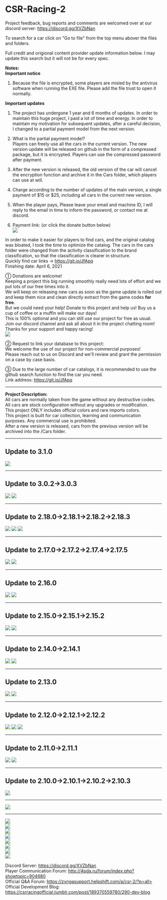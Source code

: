 # CSR-Racing-2
Project feedback, bug reports and comments are welcomed over at our discord server: https://discord.gg/XVZbNan <br>


To search for a car click on "Go to file" from the top menu abover the files and folders.


Full credit and origional content provider update information below. I may update this search but it will not be for every spec.

**Notes:**<br>
**Important notice**
1. Because the file is encrypted, some players are misled by the antivirus software when running the EXE file. Please add the file trust to open it normally.<br>

**Important updates**
1. The project has undergone 1 year and 6 months of updates. In order to maintain this huge project, I paid a lot of time and energy. In order to maintain my motivation for subsequent updates, after a careful decision, I changed to a partial payment model from the next version. <br>

2. What is the partial payment model? <br>
Players can freely use all the cars in the current version. The new version update will be released on github in the form of a compressed package, but it is encrypted. Players can use the compressed password after payment.<br>

3. After the new version is released, the old version of the car will cancel the encryption function and archive it in the Cars folder, which players can use at will. <br>

4. Charge according to the number of updates of the main version, a single payment of $15 or $25, including all cars in the current new version. <br>

5. When the player pays, Please leave your email and machine ID, I will reply to the email in time to inform the password, or contact me at discord. <br>

6. Payment link: (or click the donate button below) <br>
[![](https://github.com/wear87/Picture-Material/blob/master/CSR2%20Material/paypal2.png)](https://www.paypal.me/wear87)

In order to make it easier for players to find cars, and the original catalog was bloated, I took the time to optimize the catalog. The cars in the cars folder were changed from the activity classification to the brand classification, so that the classification is clearer in structure.<br>
Quickly find car links →  https://git.io/JfApq  <br>
Finishing date: April 6, 2021

① Donations are welcome!<br>
Keeping a project this big running smoothly really need lots of effort and we put lots of our free times into it.<br>
We will keep on releasing new cars as soon as the game update is rolled out and keep them nice and clean directly extract from the game codes **for free**.<br>
But we could need your help! Donate to this project and help us! Buy us a cup of coffee or a muffin will make our days!<br>
This is 100% optional and you can still use our project for free as usual. <br>
Join our discord channel and ask all about it in the project chatting room!<br>
Thanks for your support and happy racing!<br>
[![](https://github.com/wear87/Picture-Material/blob/master/CSR2%20Material/Paypal-Donate-Button.png)](https://www.paypal.me/wear87)

② Request to link your database to this project:<br>
We welcome the use of our project for non-commercial purposes!<br>
Please reach out to us on Discord and we'll review and grant the permission on a case by case basis.<br>

③ Due to the large number of car catalogs, it is recommended to use the github search function to find the car you need.<br>
Link address: https://git.io/JfApq <br>
****
**Project Description:** <br>
All cars are normally taken from the game without any destructive codes. <br>
All cars are stock configuration without any upgrades or modification. <br>
This project ONLY includes official colors and rare imports colors. <br>
This project is built for car collection, learning and communication purposes. Any commercial use is prohibited. <br>
After a new version is released, cars from the previous version will be archived into the /Cars folder. <br>
****
## Update to 3.1.0
![](https://github.com/wear87/Picture-Material/blob/master/CSR2%20Material/3.1.0.png)
****
## Update to 3.0.2→3.0.3
![](https://github.com/wear87/Picture-Material/blob/master/CSR2%20Material/3.0.2-Elite%20Tokin.png)
![](https://github.com/wear87/Picture-Material/blob/master/CSR2%20Material/3.0.2.png)
****
## Update to 2.18.0→2.18.1→2.18.2→2.18.3
![](https://github.com/wear87/Picture-Material/blob/master/CSR2%20Material/2.18.2.png)
![](https://github.com/wear87/Picture-Material/blob/master/CSR2%20Material/2.18.0-Elite%20Tokin.png)
![](https://github.com/wear87/Picture-Material/blob/master/CSR2%20Material/2.18.0.png)
****
## Update to 2.17.0→2.17.2→2.17.4→2.17.5
![](https://github.com/wear87/Picture-Material/blob/master/CSR2%20Material/2.17.0-Elite%20Tokin.png)
![](https://github.com/wear87/Picture-Material/blob/master/CSR2%20Material/2.17.0_Final.png)
****
## Update to 2.16.0
![](https://github.com/wear87/Picture-Material/blob/master/CSR2%20Material/2.16.0-Elite%20Tokin_Complete.png)
![](https://github.com/wear87/Picture-Material/blob/master/CSR2%20Material/2.16.0b1.png)
****
## Update to 2.15.0→2.15.1→2.15.2
![](https://github.com/wear87/Picture-Material/blob/master/CSR2%20Material/2.15.0-Elite%20Tokin2.png)
![](https://github.com/wear87/Picture-Material/blob/master/CSR2%20Material/2.15.0b3.png)
****
## Update to 2.14.0→2.14.1
![](https://github.com/wear87/Picture-Material/blob/master/CSR2%20Material/2.14.0-Elite%20Tokin.png)
![](https://github.com/wear87/Picture-Material/blob/master/CSR2%20Material/2.14.0.png)
****
## Update to 2.13.0
![](https://github.com/wear87/Picture-Material/blob/master/CSR2%20Material/2.13.0-Elite%20Tokin.png)
![](https://github.com/wear87/Picture-Material/blob/master/CSR2%20Material/2.13.0.png)
****
## Update to 2.12.0→2.12.1→2.12.2
![](https://github.com/wear87/Picture-Material/blob/master/CSR2%20Material/2.12.0-Elite%20Tokin.png)
![](https://github.com/wear87/Picture-Material/blob/master/CSR2%20Material/2.12.0-2.png)
[![](https://github.com/wear87/Picture-Material/blob/master/CSR2%20Material/2.12%20-Coming%20Soon.jpg)](https://csrracingofficial.tumblr.com/)
****
## Update to 2.11.0→2.11.1
![](https://github.com/wear87/Picture-Material/blob/master/CSR2%20Material/2.11.0-Elite%20Tokin.png)
![](https://github.com/wear87/Picture-Material/blob/master/CSR2%20Material/2.11.0.png)
****
## Update to 2.10.0→2.10.1→2.10.2→2.10.3
![](https://github.com/wear87/Picture-Material/blob/master/CSR2%20Material/2.10.0-Elite%20Tokin.png) 
****
![](https://github.com/wear87/Picture-Material/blob/master/CSR2%20Material/2.9.3.png)  
****
![](https://github.com/wear87/Picture-Material/blob/master/CSR2%20Material/British_event.png)<br>
![](https://github.com/wear87/Picture-Material/blob/master/CSR2%20Material/Bugatti%20110th%20Anniversary.png)<br>
![](https://github.com/wear87/Picture-Material/blob/master/CSR2%20Material/Hobbs%26Shaw.png)<br>
![](https://github.com/wear87/Picture-Material/blob/master/CSR2%20Material/Fast%26furious2.png)<br>
![](https://github.com/wear87/Picture-Material/blob/master/CSR2%20Material/Fast%26furious1.png)<br>
![](https://github.com/wear87/Picture-Material/blob/master/CSR2%20Material/Lamborghini%26Pagani.png)<br>
![](https://github.com/wear87/Picture-Material/blob/master/CSR2%20Material/Italia%26America.png)<br>
![](https://github.com/wear87/Picture-Material/blob/master/CSR2%20Material/CSR2_Cover.png)<br>

Discord Server: https://discord.gg/XVZbNan <br>
Player Communication Forum: http://4pda.ru/forum/index.php?showtopic=904680<br>
Official Q&A Forum: https://zyngasupport.helpshift.com/a/csr-2/?p=all><br>
Official Development Blog: https://csrracingofficial.tumblr.com/post/189370559780/290-dev-blog
